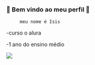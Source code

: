 ### 💜 Bem vindo ao meu perfil 💜

         meu nome é Isis

  -curso o alura


  
  -1 ano do ensino médio

![](https://media1.tenor.com/m/f_saBHiUTz0AAAAC/cute-cat.gif)
